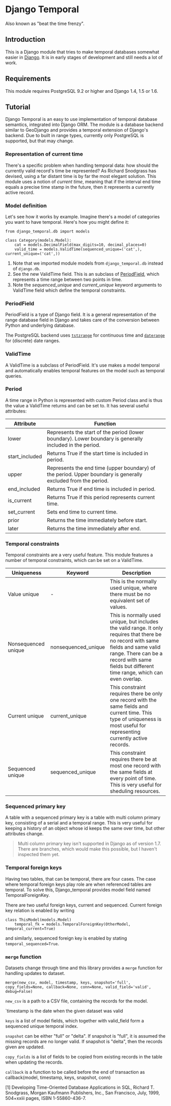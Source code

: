 
Django Temporal
===============

Also known as "beat the time frenzy".

Introduction
------------

This is a Django module that tries to make temporal databases somewhat easier
in [Django](https://www.djangoproject.com/). It is in early stages of development and still needs a lot of work.


Requirements
------------

This module requires PostgreSQL 9.2 or higher and Django 1.4, 1.5 or 1.6.


Tutorial
--------

Django Temporal is an easy to use implementation of temporal database semantics,
integrated into Django ORM. The module is a database backend similar to GeoDjango
and provides a temporal extension of Django's backend. Due to built in range
types, currently only PostgreSQL is supported, but that may change.

### Representation of current time

There's a specific problem when handling temporal data: how should the currently
valid record's time be represented? As Richard Snodgrass has devised, using a 
far distant time is by far the most elegant solution. This module uses a notion 
of *current time*, meaning that if the interval end time equals a precise time
stamp in the future, then it represents a currently active record.

### Model definition

Let's see how it works by example. Imagine there's a model of categories you 
want to have temporal. Here's how you might define it:

    from django_temporal.db import models

    class Category(models.Model):
        cat = models.DecimalField(max_digits=10, decimal_places=0)
        valid_time = models.ValidTime(sequenced_unique=('cat',), current_unique=('cat',))

1. Note that we imported module models from `django_temporal.db` instead of
   `django.db`.
1. See the new ValidTime field. This is an  subclass of
   [PeriodField](#PeriodField), which represents a time range between two 
   points in time.
1. Note the *sequenced_unique* and *current_unique* keyword arguments to
   ValidTime field which define the temporal constraints.


### PeriodField

PeriodField is a type of Django field. It is a general representation of the 
range database field in Django and takes care of the conversion between Python 
and underlying database.

The PostgreSQL backend uses [`tstzrange`](http://www.postgresql.org/docs/9.2/static/rangetypes.html)
for continuous time and [`daterange`](http://www.postgresql.org/docs/9.2/static/rangetypes.html)
for (discrete) date ranges.


### ValidTime

A ValidTime is a subclass of PeriodField. It's use makes a model temporal and
automatically enables temporal features on the model such as temporal queries.

### Period

A time range in Python is represented with custom Period class and is thus the
value a ValidTime returns and can be set to. It has several useful attributes:

|Attribute|Function|
|---|---|
|lower|Represents the start of the period (lower boundary). Lower boundary is generally included in the period.|
|start_included|Returns True if the start time is included in period.|
|upper|Represents the end time (upper boundary) of the period. Upper boundary is generally excluded from the period.|
|end_included|Returns True if end time is included in period.|
|is_current|Returns True if this period represents current time.|
|set_current|Sets end time to current time.|
|prior|Returns the time immediately before start.|
|later|Returns the time immediately after end.|

### Temporal constraints

Temporal constraints are a very useful feature. This module features a number of
temporal constraints, which can be set on a ValidTime.

|Uniqueness|Keyword|Description|
|---|---|---|
|Value unique|-|This is the normally used unique, where there must be no equivalent set of values.|
|Nonsequenced unique|nonsequenced_unique|This is normally used unique, but includes the valid range. It only requires that there be no record with same fields and same valid range. There can be a record with same fields but different time range, which can even overlap.|
|Current unique|current_unique|This constraint requires there be only one record with the same fields and current time. This type of uniqueness is most useful for representing currently active records.|
|Sequenced unique|sequenced_unique|This constraint requires there be at most one record with the same fields at every point of time. This is very useful for sheduling resources.|

### Sequenced primary key

A table with a sequenced primary key is a table with multi column primary key, consisting of a serial and a temporal range. This is very useful for keeping a
history of an object whose id keeps the same over time, but other attributes
change.

> Multi column primary key isn't supported in Django as of version 1.7.
> There are branches, which would make this possible, but I haven't inspected
> them yet.

### Temporal foreign keys

Having two tables, that can be temporal, there are four cases. The case where
temporal foreign keys play role are when referenced tables are temporal. To 
solve this, Django_temporal provides model field named TemporalForeignKey.

There are two useful foreign keys, current and sequenced. Current foreign key
relation is enabled by writing

    class ThisModel(models.Model)
        temporal_fk = models.TemporalForeignKey(OtherModel, temporal_current=True)

and similarly, sequenced foreign key is enabled by stating
`temporal_sequenced=True`.


### `merge` function

Datasets change through time and this library provides a `merge` function for
handling updates to dataset.

    merge(new_csv, model, timestamp, keys, snapshot='full', copy_fields=None, callback=None, conn=None, valid_field='valid', debug=False)

`new_csv` is a path to a CSV file, containing the records for the model.

`timestamp is the date when the given dataset was valid

`keys` is a list of model fields, which together with valid_field form 
a sequenced unique temporal index.

`snapshot` can be either "full" or "delta". If snapshot is "full", it is
assumed the missing records are no longer valid. If snapshot is "delta",
then the records given are updated.

`copy_fields` is a list of fields to be copied from existing records in
the table when updating the records.

`callback` is a function to be called before the end of transaction 
as callback(model, timestamp, keys, snapshot, conn)



[1] Developing Time-Oriented Database Applications in SQL, Richard T. Snodgrass, Morgan Kaufmann Publishers, Inc., San Francisco, July, 1999, 504+xxiii pages, ISBN 1-55860-436-7.
